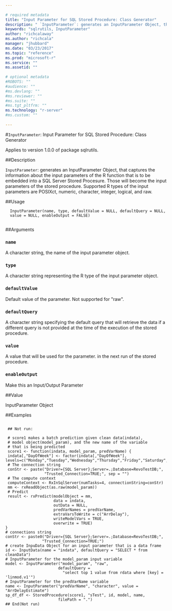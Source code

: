 ```yaml
--- 
 
# required metadata 
title: "Input Parameter for SQL Stored Procedure: Class Generator" 
description: " `InputParameter`: generates an InputParameter Object, that captures the information about the input parameters of the R function that is to be embedded into a SQL Server Stored Procesure. Those will become the input parameters of the stored procedure. Supported R types of the input parameters are POSIXct, numeric, character, integer, logical, and raw. " 
keywords: "sqlrutils, InputParameter" 
author: "richcalaway"
ms.author: "richcala" 
manager: "jhubbard" 
ms.date: "03/23/2017" 
ms.topic: "reference" 
ms.prod: "microsoft-r" 
ms.service: "" 
ms.assetid: "" 
 
# optional metadata 
#ROBOTS: "" 
#audience: "" 
#ms.devlang: "" 
#ms.reviewer: "" 
#ms.suite: "" 
#ms.tgt_pltfrm: "" 
ms.technology: "r-server" 
#ms.custom: "" 
 
--- 
```

 
 
 
 
 #`InputParameter`: Input Parameter for SQL Stored Procedure: Class Generator

 Applies to version 1.0.0 of package sqlrutils.
 
 ##Description
 
`InputParameter`: generates an InputParameter Object, that captures the
information about the input parameters of the R function that is
to be embedded into a SQL Server Stored Procesure. Those will become
the input parameters of the stored procedure. Supported R types of the input
parameters are POSIXct, numeric, character, integer, logical, and raw.
 
 
 ##Usage

```   
  InputParameter(name, type, defaultValue = NULL, defaultQuery = NULL,
  value = NULL, enableOutput = FALSE)
 
```
 
 ##Arguments

   
  
 ### `name`
 A character string, the name of the input parameter object. 
  
  
  
 ### `type`
 A character string representing the R type of the input parameter object. 
  
  
  
 ### `defaultValue`
 Default value of the parameter. Not supported for "raw". 
  
  
  
 ### `defaultQuery`
 A character string specifying the default query that will retrieve the data if a different query is not provided at the time of the execution of the stored procedure. 
  
  
  
 ### `value`
 A value that will be used for the parameter. in the next run of the stored procedure. 
  
  
  
 ### `enableOutput`
 Make this an Input/Output Parameter 
  
 
 
 ##Value
 
InputParameter Object
 
 ##Examples

 ```
   
  ## Not run:
 
  # score1 makes a batch prediction given clean data(indata),
  # model object(model_param), and the new name of the variable
  # that is being predicted
  score1 <- function(indata, model_param, predVarName) {
  indata[,"DayOfWeek"] <- factor(indata[,"DayOfWeek"], levels=c("Monday","Tuesday","Wednesday","Thursday","Friday","Saturday","Sunday"))
  # The connection string
  conStr <- paste("Driver={SQL Server};Server=.;Database=RevoTestDB;",
                  "Trusted_Connection=TRUE;", sep = "")
  # The compute context
  computeContext <- RxInSqlServer(numTasks=4, connectionString=conStr)
  mm <- rxReadObject(as.raw(model_param))
  # Predict
  result <- rxPredict(modelObject = mm,
                      data = indata,
                      outData = NULL,
                      predVarNames = predVarName,
                      extraVarsToWrite = c("ArrDelay"),
                      writeModelVars = TRUE,
                      overwrite = TRUE)
}
# connections string
conStr <- paste0("Driver={SQL Server};Server=.;Database=RevoTestDB;",
                 "Trusted_Connection=TRUE;")
# create InpuData Object for an input parameter that is a data frame
id <- InputData(name = "indata", defaultQuery = "SELECT * from cleanData")
# InputParameter for the model_param input variable
model <- InputParameter("model_param", "raw",
                        defaultQuery =
                          "select top 1 value from rdata where [key] = 'linmod.v1'")
# InputParameter for the predVarName variable
name <- InputParameter("predVarName", "character", value = "ArrDelayEstimate")
sp_df_df <- StoredProcedure(score1, "sTest", id, model, name,
                        filePath = ".")
 ## End(Not run) 
  
  
 
```
 
 
